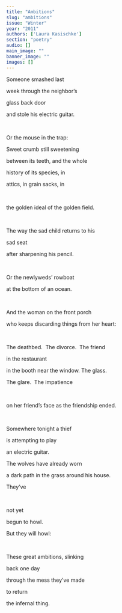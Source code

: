 ```yaml
---
title: "Ambitions"
slug: "ambitions"
issue: "Winter"
year: "2011"
authors: ['Laura Kasischke']
section: "poetry"
audio: []
main_image: ""
banner_image: ""
images: []
---
```

Someone smashed last

 week through the neighbor’s

 glass back door

 and stole his electric guitar.

  

 Or the mouse in the trap:

 Sweet crumb still sweetening

 between its teeth, and the whole

 history of its species, in

 attics, in grain sacks, in

  

 the golden ideal of the golden field.

  

 The way the sad child returns to his

 sad seat

 after sharpening his pencil.

  

 Or the newlyweds’ rowboat

 at the bottom of an ocean.

  

 And the woman on the front porch

 who keeps discarding things from her heart:

  

 The deathbed.  The divorce.  The friend

 in the restaurant

 in the booth near the window. The glass.

 The glare.  The impatience

  

 on her friend’s face as the friendship ended.

  

 Somewhere tonight a thief

 is attempting to play

 an electric guitar.

 The wolves have already worn

 a dark path in the grass around his house.

 They’ve

  

 not yet

 begun to howl.

 But they will howl:

  

 These great ambitions, slinking

 back one day

 through the mess they’ve made

 to return

 the infernal thing.

